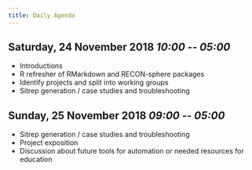 ```yaml
---
title: Daily Agenda
---
```


## Saturday, 24 November 2018 *10:00 -- 05:00*

 - Introductions
 - R refresher of RMarkdown and RECON-sphere packages
 - Identify projects and split into working groups
 - Sitrep generation / case studies and troubleshooting

## Sunday, 25 November 2018 *09:00 -- 05:00*

 - Sitrep generation / case studies and troubleshooting
 - Project exposition
 - Discussion about future tools for automation or needed resources for education



